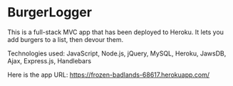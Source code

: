 # BurgerLogger

This is a full-stack MVC app that has been deployed to Heroku. It lets you add burgers to a list, then devour them.

Technologies used: JavaScript, Node.js, jQuery, MySQL, Heroku, JawsDB, Ajax, Express.js, Handlebars

Here is the app URL: https://frozen-badlands-68617.herokuapp.com/
